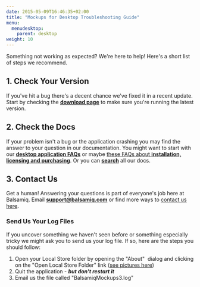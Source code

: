 ```yaml
---
date: 2015-05-09T16:46:35+02:00
title: "Mockups for Desktop Troubleshooting Guide"
menu:
  menudesktop:
    parent: desktop
weight: 10
---
```

Something not working as expected? We're here to help! Here's a short list of steps we recommend.

## 1\. Check Your Version

If you've hit a bug there's a decent chance we've fixed it in a recent update. Start by checking the [**download page**](https://balsamiq.com/download/) to make sure you're running the latest version.

## 2\. Check the Docs 

If your problem isn't a bug or the application crashing you may find the answer to your question in our documentation. You might want to start with our [**desktop application FAQs**](https://docs.balsamiq.com/desktop/) or maybe [these FAQs about **installation, licensing and purchasing**](/). Or you can [**search**](https://balsamiq.com/search/) all our docs.

## 3\. Contact Us

Get a human! Answering your questions is part of everyone's job here at Balsamiq. Email [**support@balsamiq.com**](mailto:support@balsamiq.com) or find more ways to [contact us here](https://balsamiq.com/company/#contact).

### Send Us Your Log Files

If you uncover something we haven't seen before or something especially tricky we might ask you to send us your log file. If so, here are the steps you should follow:

1.  Open your Local Store folder by opening the "About"  dialog and clicking on the "Open Local Store Folder" link ([see pictures here](/desktop/localstore/))
2.  Quit the application - _**but don't restart it**_
3.  Email us the file called "BalsamiqMockups3.log"
